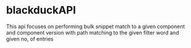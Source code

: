 <!--
SPDX-FileCopyrightText: 2023 Dinesh Ravi

SPDX-License-Identifier: GPL-3.0-only
-->

# blackduckAPI

This api focuses on performing bulk snippet match to a given component and component version with path matching to the given filter word and given no, of entries
